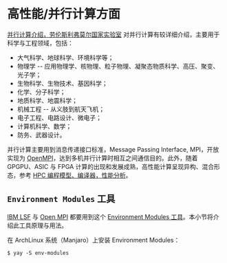 # 高性能/并行计算方面

[并行计算介绍，劳伦斯利弗莫尔国家实验室](https://hpc.llnl.gov/documentation/tutorials/introduction-parallel-computing-tutorial) 对并行计算有较详细介绍，主要用于科学与工程领域，包括：

- 大气科学、地球科学、环境科学等；
- 物理学 -- 应用物理学、核物理、粒子物理、凝聚态物质科学、高压、聚变、光子学；
- 生物科学、生物技术、基因科学；
- 化学、分子科学；
- 地质科学、地震科学；
- 机械工程 -- 从义肢到航天飞机；
- 电子工程、电路设计、微电子；
- 计算机科学、数学；
- 防务、武器设计。

并行计算主要用到消息传递接口标准，Message Passing Interface, MPI，开放实现为 [OpenMPI](https://www.open-mpi.org/)，达到多机并行计算时相互之间通信目的。此外，随着 GPGPU、ASIC 与 FPGA 计算的出现和发展成熟，高性能计算呈现异构、混合形态，参考 [HPC 编程模型、编译器，性能分析](https://hpc-lr.umontpellier.fr/wp-content/uploads/2017/02/5_HPC_SystemArchitecture_ProgrammingModels_Compilers.pdf)。

## `Environment Modules` 工具

[IBM LSF](https://en.wikipedia.org/wiki/IBM_Spectrum_LSF) 与 [Open MPI](https://www.open-mpi.org/) 都要用到这个 [Environment Modules 工具](https://modules.readthedocs.io/en/latest/)。本小节将介绍此工具原理与用法。

在 ArchLinux 系统（Manjaro）上安装 Environment Modules：

```console
$ yay -S env-modules
```
